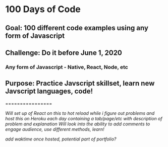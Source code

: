 # 100 Days of Code

## Goal: 100 different code examples using any form of Javascript

## Challenge: Do it before June 1, 2020

### Any form of Javascript - Native, React, Node, etc

## Purpose: Practice Javscript skillset, learn new Javscript languages, code!

================

_Will set up of React on this to hot reload while i figure out problems and host this on Heroku_
_each day containing a tab/page/etc with description of problem and explanation_
_Will look into the ability to add comments to engage audience, use different methods, learn!_

_add waktime once hosted, potential part of portfolio?_
